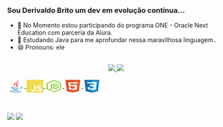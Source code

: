 ### Sou Derivaldo Brito um dev em evolução contínua...

- 🌱 No Momento estou participando do programa ONE - Oracle Next Education com  parceria da Alura.
- 👯 Estudando Java para me aprofundar nessa maravilhosa linguagem..
- 😄 Pronouns: ele

<br>

<div align="center">
  <a href="https://github.com/derivald">
  <img height="180em" src="https://github-readme-stats.vercel.app/api?username=derivald&show_icons=true&theme=dracula&include_all_commits=true&count_private=true"/>
  <img height="180em" src="https://github-readme-stats.vercel.app/api/top-langs/?username=derivald&layout=compact&langs_count=7&theme=dracula"/>
</div>

<div style="display: inline_block"><br>
  <img align="center" alt="Deri-Java" height="30" width="40" src="https://raw.githubusercontent.com/devicons/devicon/master/icons/java/java-original.svg">
  <img align="center" alt="Deri-Js" height="30" width="40" src="https://raw.githubusercontent.com/devicons/devicon/master/icons/javascript/javascript-plain.svg">
   <img align="center" alt="Deri-Nodejs" height="30" width="40" src="https://raw.githubusercontent.com/devicons/devicon/master/icons/nodejs/nodejs-plain.svg">
    <img align="center" alt="Deri-HTML" height="30" width="40" src="https://raw.githubusercontent.com/devicons/devicon/master/icons/html5/html5-original.svg">
  <img align="center" alt="Deri-CSS" height="30" width="40" src="https://raw.githubusercontent.com/devicons/devicon/master/icons/css3/css3-original.svg">
</div><br>

##

<div> 
  <a href="linkedin.com/in/derivaldo-silva-dev-engenharia-petroleo-supervisao" target="_blank"><img src="https://img.shields.io/badge/-LinkedIn-%230077B5?style=for-the-badge&logo=linkedin&logoColor=white" target="_blank"></a> 
 <a href = "mailto:derivaldo.brito@yahoo.com.br"><img src="https://img.shields.io/badge/-Ymail-%23333?style=for-the-badge&logo=gmail&logoColor=white" target="_blank"></a>
 </div>


